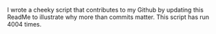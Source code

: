 I wrote a cheeky script that contributes to my Github by updating this ReadMe to illustrate why more than commits matter. This script has run 4004 times.